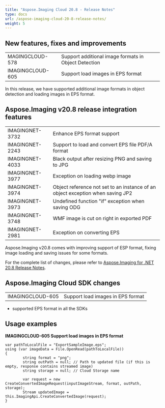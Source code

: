 ```yaml
---
title: "Aspose.Imaging Cloud 20.8 - Release Notes"
type: docs
url: /aspose-imaging-cloud-20-8-release-notes/
weight: 5
---
```


## **New features, fixes and improvements**
|     |     |
| --- | --- |
|MAGINGCLOUD-578|Support additional image formats in Object Detection|
|IMAGINGCLOUD-605|Support load images in EPS format|

In this release, we have supported additional image formats in object detection and loading images in EPS format.

## **Aspose.Imaging v20.8 release integration features**
|     |     |
| --- | --- |
|IMAGINGNET-3732|Enhance EPS format support|
|IMAGINGNET-2243|Support to load and convert EPS file PDF/A format|
|IMAGINGNET-4033|Black output after resizing PNG and saving to JPG|
|IMAGINGNET-3977|Exception on loading webp image|
|IMAGINGNET-3974|Object reference not set to an instance of an object exception when saving JP2|
|IMAGINGNET-3973|Undefined function "if" exception when saving ODG|
|IMAGINGNET-3748|WMF image is cut on right in exported PDF|
|IMAGINGNET-2981|Exception on converting EPS|

Aspose.Imaging v20.8 comes with improving support of ESP format, fixing image loading and saving issues for some formats.

For the complete list of changes, please refer to [Aspose.Imaging for .NET 20.8 Release Notes](https://docs.aspose.com/display/imagingnet/Aspose.Imaging+for+.NET+20.8+-+Release+notes).

## **Aspose.Imaging Cloud SDK changes**
|     |     |
| --- | --- |
|IMAGINGCLOUD-605|Support load images in EPS format|

- supported EPS format in all the SDKs

## **Usage examples**

**IMAGINGCLOUD-605 Support load images in EPS format**

```
var pathToLocalFile = "ExportSampleImage.eps";
using (var imageData = File.OpenRead(pathToLocalFile))
{
        string format = "png";
        string outPath = null; // Path to updated file (if this is empty, response contains streamed image)
        string storage = null; // Cloud Storage name

        var request = new CreateConvertedImageRequest(inputImageStream, format, outPath, storage);
        Stream updatedImage = this.ImagingApi.CreateConvertedImage(request);
}
```